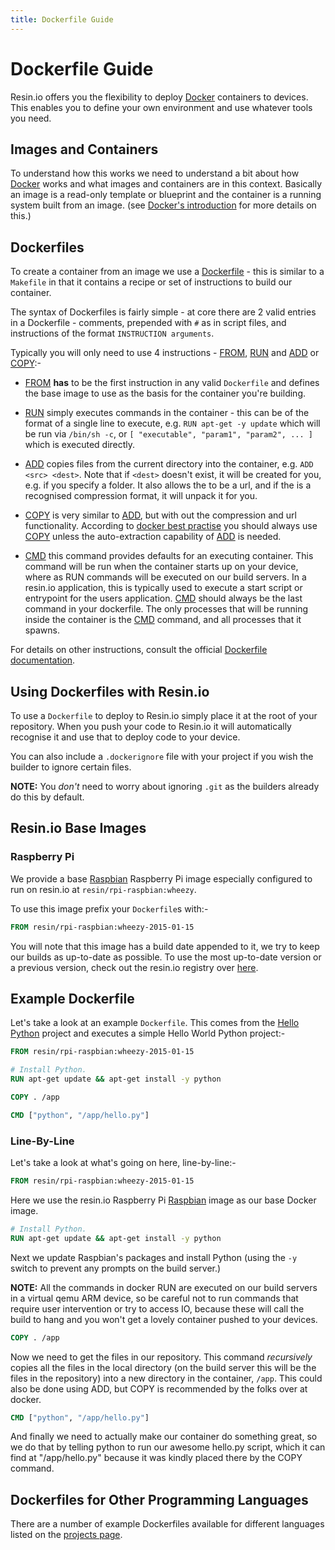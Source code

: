 ```yaml
---
title: Dockerfile Guide
---
```


# Dockerfile Guide

Resin.io offers you the flexibility to deploy [Docker][docker] containers to devices. This enables you to define your own environment and use whatever tools you need.

## Images and Containers
To understand how this works we need to understand a bit about how [Docker][docker] works and what images and containers are in this context.
Basically an image is a read-only template or blueprint and the container is a running system built from an image. (see [Docker's introduction][docker-images-containers] for more details on this.)

## Dockerfiles

To create a container from an image we use a [Dockerfile][dockerfile] - this is similar to a `Makefile` in that it contains a recipe or set of instructions to build our container.

The syntax of Dockerfiles is fairly simple - at core there are 2 valid entries in a Dockerfile - comments, prepended with `#` as in script files, and instructions of the format `INSTRUCTION arguments`.

Typically you will only need to use 4 instructions - [FROM][from], [RUN][run] and [ADD][add] or [COPY][copy]:-

* [FROM][from] __has__ to be the first instruction in any valid `Dockerfile` and defines the base image to use as the basis for the container you're building.

* [RUN][run] simply executes commands in the container - this can be of the format of a single line to execute, e.g. `RUN apt-get -y update` which will be run via `/bin/sh -c`, or `[ "executable", "param1", "param2", ... ]` which is executed directly.

* [ADD][add] copies files from the current directory into the container, e.g. `ADD <src> <dest>`. Note that if `<dest>` doesn't exist, it will be created for you, e.g. if you specify a folder. It also allows the <src> to be a url, and if the <src> is a recognised compression format, it will unpack it for you.

* [COPY][copy] is very similar to [ADD][add], but with out the compression and url functionality. According to [docker best practise][docker-best-practise] you should always use [COPY][copy] unless the auto-extraction capability of [ADD][add] is needed.

* [CMD][cmd] this command provides defaults for an executing container. This command will be run when the container starts up on your device, where as RUN commands will be executed on our build servers. In a resin.io application, this is typically used to execute a start script or entrypoint for the users application. [CMD][cmd] should always be the last command in your dockerfile. The only processes that will be running inside the container is the [CMD][cmd] command, and all processes that it spawns.


For details on other instructions, consult the official [Dockerfile documentation][dockerfile].

## Using Dockerfiles with Resin.io

To use a `Dockerfile` to deploy to Resin.io simply place it at the root of your repository. When you push your code to Resin.io it will automatically recognise it and use that to deploy code to your device.

You can also include a `.dockerignore` file with your project if you wish the builder to ignore certain files.

__NOTE:__ You *don't* need to worry about ignoring `.git` as the builders already do this by default.  


## Resin.io Base Images

### Raspberry Pi

We provide a base [Raspbian][raspbian] Raspberry Pi image especially configured to run on resin.io at `resin/rpi-raspbian:wheezy`.

To use this image prefix your `Dockerfile`s with:-

```Dockerfile
FROM resin/rpi-raspbian:wheezy-2015-01-15
```

You will note that this image has a build date appended to it, we try to keep our builds as up-to-date as possible. To use the most up-to-date version or a previous version, check out the resin.io registry over [here][docker-registry].

## Example Dockerfile

Let's take a look at an example `Dockerfile`. This comes from the [Hello Python][hello-python] project and executes a simple Hello World Python project:-

```Dockerfile
FROM resin/rpi-raspbian:wheezy-2015-01-15

# Install Python.
RUN apt-get update && apt-get install -y python

COPY . /app

CMD ["python", "/app/hello.py"]
```

### Line-By-Line

Let's take a look at what's going on here, line-by-line:-

```Dockerfile
FROM resin/rpi-raspbian:wheezy-2015-01-15
```

Here we use the resin.io Raspberry Pi [Raspbian][raspbian] image as our base Docker image.

```Dockerfile
# Install Python.
RUN apt-get update && apt-get install -y python
```

Next we update Raspbian's packages and install Python (using the `-y` switch to prevent any
prompts on the build server.)

__NOTE:__ All the commands in docker RUN are executed on our build servers in a virtual qemu ARM device, so be careful not to run commands that require user intervention or try to access IO, because these will call the build to hang and you won't get a lovely container pushed to your devices.

```Dockerfile
COPY . /app
```

Now we need to get the files in our repository. This command *recursively* copies all the files in the local directory (on the build server this will be the files in the repository) into a new directory in the container, `/app`. This could also be done using ADD, but COPY is recommended by the folks over at docker.

```Dockerfile
CMD ["python", "/app/hello.py"]
```

And finally we need to actually make our container do something great, so we do that by telling python to run our awesome hello.py script, which it can find at "/app/hello.py" because it was kindly placed there by the COPY command.

## Dockerfiles for Other Programming Languages

There are a number of example Dockerfiles available for different languages listed on the [projects page][starter-projects].

[container]:https://en.wikipedia.org/wiki/Operating_system%E2%80%93level_virtualization
[docker]:https://www.docker.com/
[dockerfile]:https://docs.docker.com/reference/builder/
[docker-images-containers]:https://docs.docker.com/engine/understanding-docker/#/inside-docker
[hello-python]:https://github.com/alexandrosm/hello-python
[raspbian]:http://www.raspbian.org/

[from]:https://docs.docker.com/reference/builder/#from
[run]:https://docs.docker.com/reference/builder/#run
[add]:https://docs.docker.com/reference/builder/#add
[copy]:https://docs.docker.com/reference/builder/#copy
[cmd]:https://docs.docker.com/reference/builder/#cmd

[starter-projects]:/examples/projects#Programming_Language_Starter_Projects
[docker-best-practise]:https://docs.docker.com/articles/dockerfile_best-practices/#add-or-copy
[docker-registry]:https://registry.hub.docker.com/u/resin/rpi-raspbian/tags/manage/
[resin-docker-blog]:https://resin.io/blog/docker-on-raspberry-pi/
[dockerhub-link]:https://registry.hub.docker.com/search?q=rpi
[rpi-archlinux-link]:https://registry.hub.docker.com/u/digitallyseamless/archlinux-armv6h/
[docker-custom-base-os-repo]:https://github.com/nghiant2710/base-os-image-example
[docker-create-images-link]:https://docs.docker.com/userguide/dockerimages/#creating-our-own-images
[example-archlinux]:https://github.com/shaunmulligan/resin-archlinux-rpi
